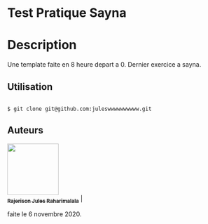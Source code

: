 # Test Pratique Sayna
 
# Description
Une template faite en 8 heure depart a 0. Dernier exercice a sayna.



## Utilisation


```

$ git clone git@github.com:juleswwwwwwwwww.git

```



## Auteurs


[<img src="https://avatars1.githubusercontent.com/u/67895253?s=460&u=6dccef4960d734ff1b1a7194587f3a22d317d682&v=4" width="117px;"/><br /><sub><b>Rajerison Jules Raharimalala</b></sub>](https://github.com/rajerison-jules) | 

faite le 6 novembre 2020.

